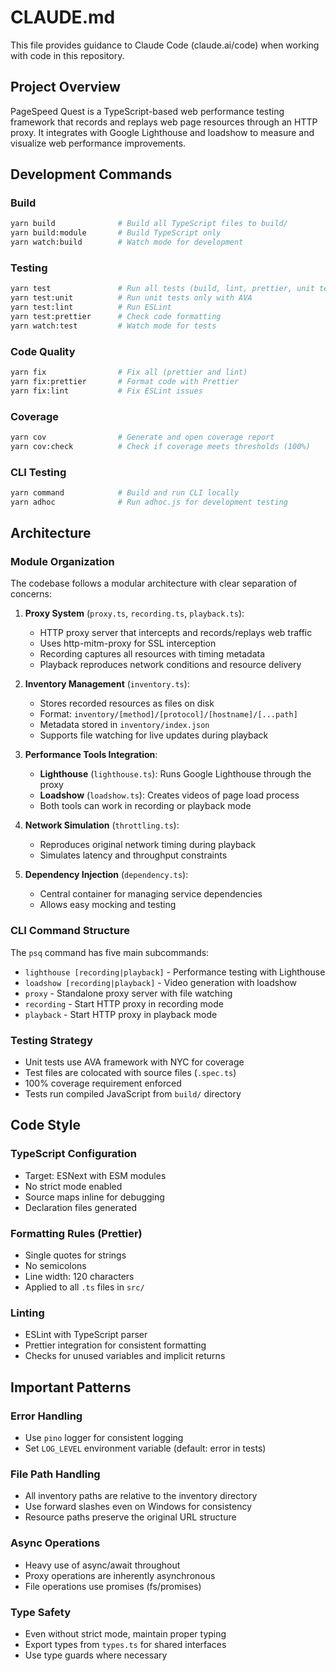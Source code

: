 # CLAUDE.md

This file provides guidance to Claude Code (claude.ai/code) when working with code in this repository.

## Project Overview

PageSpeed Quest is a TypeScript-based web performance testing framework that records and replays web page resources through an HTTP proxy. It integrates with Google Lighthouse and loadshow to measure and visualize web performance improvements.

## Development Commands

### Build
```bash
yarn build              # Build all TypeScript files to build/
yarn build:module       # Build TypeScript only
yarn watch:build        # Watch mode for development
```

### Testing
```bash
yarn test               # Run all tests (build, lint, prettier, unit tests)
yarn test:unit          # Run unit tests only with AVA
yarn test:lint          # Run ESLint
yarn test:prettier      # Check code formatting
yarn watch:test         # Watch mode for tests
```

### Code Quality
```bash
yarn fix                # Fix all (prettier and lint)
yarn fix:prettier       # Format code with Prettier
yarn fix:lint           # Fix ESLint issues
```

### Coverage
```bash
yarn cov                # Generate and open coverage report
yarn cov:check          # Check if coverage meets thresholds (100%)
```

### CLI Testing
```bash
yarn command            # Build and run CLI locally
yarn adhoc              # Run adhoc.js for development testing
```

## Architecture

### Module Organization
The codebase follows a modular architecture with clear separation of concerns:

1. **Proxy System** (`proxy.ts`, `recording.ts`, `playback.ts`):
   - HTTP proxy server that intercepts and records/replays web traffic
   - Uses http-mitm-proxy for SSL interception
   - Recording captures all resources with timing metadata
   - Playback reproduces network conditions and resource delivery

2. **Inventory Management** (`inventory.ts`):
   - Stores recorded resources as files on disk
   - Format: `inventory/[method]/[protocol]/[hostname]/[...path]`
   - Metadata stored in `inventory/index.json`
   - Supports file watching for live updates during playback

3. **Performance Tools Integration**:
   - **Lighthouse** (`lighthouse.ts`): Runs Google Lighthouse through the proxy
   - **Loadshow** (`loadshow.ts`): Creates videos of page load process
   - Both tools can work in recording or playback mode

4. **Network Simulation** (`throttling.ts`):
   - Reproduces original network timing during playback
   - Simulates latency and throughput constraints

5. **Dependency Injection** (`dependency.ts`):
   - Central container for managing service dependencies
   - Allows easy mocking and testing

### CLI Command Structure
The `psq` command has five main subcommands:
- `lighthouse [recording|playback]` - Performance testing with Lighthouse
- `loadshow [recording|playback]` - Video generation with loadshow  
- `proxy` - Standalone proxy server with file watching
- `recording` - Start HTTP proxy in recording mode
- `playback` - Start HTTP proxy in playback mode

### Testing Strategy
- Unit tests use AVA framework with NYC for coverage
- Test files are colocated with source files (`.spec.ts`)
- 100% coverage requirement enforced
- Tests run compiled JavaScript from `build/` directory

## Code Style

### TypeScript Configuration
- Target: ESNext with ESM modules
- No strict mode enabled
- Source maps inline for debugging
- Declaration files generated

### Formatting Rules (Prettier)
- Single quotes for strings
- No semicolons
- Line width: 120 characters
- Applied to all `.ts` files in `src/`

### Linting
- ESLint with TypeScript parser
- Prettier integration for consistent formatting
- Checks for unused variables and implicit returns

## Important Patterns

### Error Handling
- Use `pino` logger for consistent logging
- Set `LOG_LEVEL` environment variable (default: error in tests)

### File Path Handling
- All inventory paths are relative to the inventory directory
- Use forward slashes even on Windows for consistency
- Resource paths preserve the original URL structure

### Async Operations
- Heavy use of async/await throughout
- Proxy operations are inherently asynchronous
- File operations use promises (fs/promises)

### Type Safety
- Even without strict mode, maintain proper typing
- Export types from `types.ts` for shared interfaces
- Use type guards where necessary